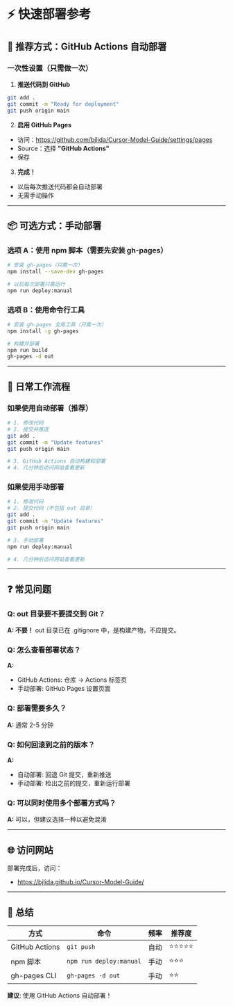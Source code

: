 # ⚡ 快速部署参考

## 🎯 推荐方式：GitHub Actions 自动部署

### 一次性设置（只需做一次）

1. **推送代码到 GitHub**
```bash
git add .
git commit -m "Ready for deployment"
git push origin main
```

2. **启用 GitHub Pages**
- 访问：https://github.com/bjlida/Cursor-Model-Guide/settings/pages
- Source：选择 **"GitHub Actions"**
- 保存

3. **完成！**
- 以后每次推送代码都会自动部署
- 无需手动操作

---

## 📦 可选方式：手动部署

### 选项 A：使用 npm 脚本（需要先安装 gh-pages）

```bash
# 安装 gh-pages（只需一次）
npm install --save-dev gh-pages

# 以后每次部署只需运行
npm run deploy:manual
```

### 选项 B：使用命令行工具

```bash
# 安装 gh-pages 全局工具（只需一次）
npm install -g gh-pages

# 构建并部署
npm run build
gh-pages -d out
```

---

## 🔄 日常工作流程

### 如果使用自动部署（推荐）

```bash
# 1. 修改代码
# 2. 提交并推送
git add .
git commit -m "Update features"
git push origin main

# 3. GitHub Actions 自动构建和部署
# 4. 几分钟后访问网站查看更新
```

### 如果使用手动部署

```bash
# 1. 修改代码
# 2. 提交代码（不包括 out 目录）
git add .
git commit -m "Update features"
git push origin main

# 3. 手动部署
npm run deploy:manual

# 4. 几分钟后访问网站查看更新
```

---

## ❓ 常见问题

### Q: out 目录要不要提交到 Git？
**A: 不要！** out 目录已在 .gitignore 中，是构建产物，不应提交。

### Q: 怎么查看部署状态？
**A:** 
- GitHub Actions: 仓库 → Actions 标签页
- 手动部署: GitHub Pages 设置页面

### Q: 部署需要多久？
**A:** 通常 2-5 分钟

### Q: 如何回滚到之前的版本？
**A:** 
- 自动部署: 回退 Git 提交，重新推送
- 手动部署: 检出之前的提交，重新运行部署

### Q: 可以同时使用多个部署方式吗？
**A:** 可以，但建议选择一种以避免混淆

---

## 🌐 访问网站

部署完成后，访问：
- https://bjlida.github.io/Cursor-Model-Guide/

---

## 📝 总结

| 方式 | 命令 | 频率 | 推荐度 |
|------|------|------|--------|
| GitHub Actions | `git push` | 自动 | ⭐⭐⭐⭐⭐ |
| npm 脚本 | `npm run deploy:manual` | 手动 | ⭐⭐⭐ |
| gh-pages CLI | `gh-pages -d out` | 手动 | ⭐⭐ |

**建议**: 使用 GitHub Actions 自动部署！
